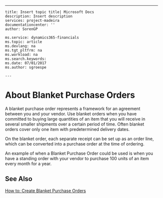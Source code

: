 ---
    title: Insert topic title| Microsoft Docs
    description: Insert description
    services: project-madeira
    documentationcenter: ''
    author: SorenGP

    ms.service: dynamics365-financials
    ms.topic: article
    ms.devlang: na
    ms.tgt_pltfrm: na
    ms.workload: na
    ms.search.keywords:
    ms.date: 07/01/2017
    ms.author: sgroespe

    ---
# About Blanket Purchase Orders
A blanket purchase order represents a framework for an agreement between you and your vendor. Use blanket orders when you have committed to buying large quantities of an item that you will receive in several smaller shipments over a certain period of time. Often blanket orders cover only one item with predetermined delivery dates.  
  
 On the blanket order, each separate receipt can be set up as an order line, which can be converted into a purchase order at the time of ordering.  
  
 An example of when a Blanket Purchase Order could be used is when you have a standing order with your vendor to purchase 100 units of an item every month for a year.  
  
## See Also  
 [How to: Create Blanket Purchase Orders](../Purchasing/how-to-create-blanket-purchase-orders.md)